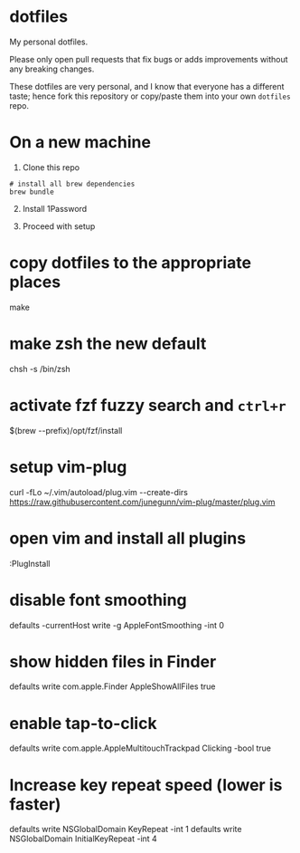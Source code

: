 dotfiles
========

My personal dotfiles. 

Please only open pull requests that fix bugs or adds improvements without any
breaking changes.

These dotfiles are very personal, and I know that everyone has a different
taste; hence fork this repository or copy/paste them into your own `dotfiles`
repo.

# On a new machine

1. Clone this repo

```
# install all brew dependencies
brew bundle
```

2. Install 1Password

3. Proceed with setup
# copy dotfiles to the appropriate places
make

# make zsh the new default
chsh -s /bin/zsh

# activate fzf fuzzy search and `ctrl+r`
$(brew --prefix)/opt/fzf/install

# setup vim-plug
curl -fLo ~/.vim/autoload/plug.vim --create-dirs \
    https://raw.githubusercontent.com/junegunn/vim-plug/master/plug.vim

# open vim and install all plugins
:PlugInstall


# disable font smoothing
defaults -currentHost write -g AppleFontSmoothing -int 0

# show hidden files in Finder
defaults write com.apple.Finder AppleShowAllFiles true
# enable tap-to-click
defaults write com.apple.AppleMultitouchTrackpad Clicking -bool true

# Increase key repeat speed (lower is faster)
defaults write NSGlobalDomain KeyRepeat -int 1
defaults write NSGlobalDomain InitialKeyRepeat -int 4
```
